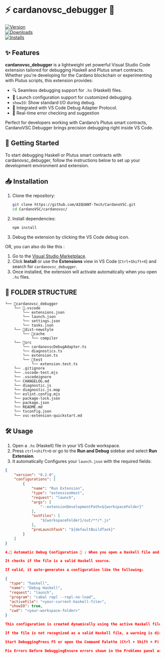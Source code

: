 # ⚡ cardanovsc_debugger 🚀  
[![Version](https://vsmarketplacebadges.dev/version/AIQUANT-TECHNOLOGIES.cardanovsc_debugger.svg)](https://marketplace.visualstudio.com/items?itemName=AIQUANT-TECHNOLOGIES.cardanovsc_debugger)  
[![Downloads](https://vsmarketplacebadges.dev/downloads/AIQUANT-TECHNOLOGIES.cardanovsc_debugger.svg)](https://marketplace.visualstudio.com/items?itemName=AIQUANT-TECHNOLOGIES.cardanovsc_debugger)  
[![Installs](https://vsmarketplacebadges.dev/installs/AIQUANT-TECHNOLOGIES.cardanovsc_debugger.svg)](https://marketplace.visualstudio.com/items?itemName=AIQUANT-TECHNOLOGIES.cardanovsc_debugger)

## ✨ Features

**cardanovsc_debugger** is a lightweight yet powerful Visual Studio Code extension tailored for debugging Haskell and Plutus smart contracts. Whether you're developing for the Cardano blockchain or experimenting with Plutus scripts, this extension provides:

- 🔍 Seamless debugging support for `.hs` (Haskell) files.
- 🧠 Launch configuration support for customized debugging.
- `showIO`: Show standard I/O during debug.
- 📂 Integrated with VS Code Debug Adapter Protocol.
- 🚀 Real-time error checking and suggestion 


Perfect for developers working with Cardano’s Plutus smart contracts, CardanoVSC Debugger brings precision debugging right inside VS Code.


## 🚀 Getting Started

To start debugging Haskell or Plutus smart contracts with cardanovsc_debugger, follow the instructions below to set up your development environment and extension.


## 📥 Installation

1. Clone the repository:
   ```sh
   git clone https://github.com/AIQUANT-Tech/CardanoVSC.git
   cd CardanoVSC/cardanovsc/
   ```
2. Install dependencies:
   ```sh
   npm install
   ```
3. Debug the extension by clicking the VS Code debug icon.


OR, you can also do like this :

1. Go to the [Visual Studio Marketplace](https://marketplace.visualstudio.com/items?itemName=AIQUANT-TECHNOLOGIES.cardanovsc_debugger).
2. Click **Install** or use the **Extensions** view in VS Code (`Ctrl+Shift+X`) and search for `cardanovsc_debugger`.
3. Once installed, the extension will activate automatically when you open `.hs` files.



## 📂 FOLDER STRUCTURE

```
└── 📁cardanovsc_debugger
    └── 📁.vscode
        └── extensions.json
        └── launch.json
        └── settings.json
        └── tasks.json
    └── 📁dist-newstyle
        └── 📁cache
            └── compiler
    └── 📁src
        └── cardanovscDebugAdapter.ts
        └── diagnostics.ts
        └── extension.ts
        └── 📁test
            └── extension.test.ts
    └── .gitignore
    └── .vscode-test.mjs
    └── .vscodeignore
    └── CHANGELOG.md
    └── diagnostic.js
    └── diagnostic.js.map
    └── eslint.config.mjs
    └── package-lock.json
    └── package.json
    └── README.md
    └── tsconfig.json
    └── vsc-extension-quickstart.md

```
## 🛠️ Usage

1. Open a `.hs` (Haskell) file in your VS Code workspace.
2. Press `ctrl+shift+D` or go to the **Run and Debug** sidebar and select **Run Extension**.
3. It automatically Configures your `launch.json` with the required fields:
```json OR you can also manually Configure like this:
{
	"version": "0.2.0",
	"configurations": [
		{
			"name": "Run Extension",
			"type": "extensionHost",
			"request": "launch",
			"args": [
				"--extensionDevelopmentPath=${workspaceFolder}"
			],
			"outFiles": [
				"${workspaceFolder}/out/**/*.js"
			],
			"preLaunchTask": "${defaultBuildTask}"
		}
	]
}

4.🚀 Automatic Debug Configuration 🚀 : When you open a Haskell file and start debugging, CardanoVSC Debugger intelligently creates a default debug configuration without requiring manual setup.

It checks if the file is a valid Haskell source.

If valid, it auto-generates a configuration like the following:

{
  "type": "haskell",
  "name": "Debug Haskell",
  "request": "launch",
  "program": "cabal repl --repl-no-load",
  "activeFile": "<your-current-haskell-file>",
  "showIO": true,
  "cwd": "<your-workspace-folder>"
}

This configuration is created dynamically using the active Haskell file in the editor.

If the file is not recognized as a valid Haskell file, a warning is displayed.

Start DebuggingPress F5 or open the Command Palette (Ctrl + Shift + P) → select and start Debugging: Run Extension.

Fix Errors Before DebuggingEnsure errors shown in the Problems panel are resolved for a smoother debugging experience. Suggestions will appear when you hover over the issues.


